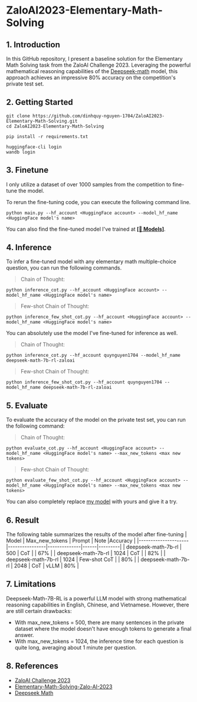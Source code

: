 # ZaloAI2023-Elementary-Math-Solving
## 1. Introduction
In this GitHub repository, I present a baseline solution for the Elementary Math Solving task from the ZaloAI Challenge 2023. Leveraging the powerful mathematical reasoning capabilities of the [Deepseek-math](https://huggingface.co/deepseek-ai/deepseek-math-7b-rl) model, this approach achieves an impressive 80% accuracy on the competition's private test set.
## 2. Getting Started
```
git clone https://github.com/dinhquy-nguyen-1704/ZaloAI2023-Elementary-Math-Solving.git
cd ZaloAI2023-Elementary-Math-Solving
```
```
pip install -r requirements.txt
```
```
huggingface-cli login
wandb login
```
## 3. Finetune
I only utilize a dataset of over 1000 samples from the competition to fine-tune the model.

To rerun the fine-tuning code, you can execute the following command line.
```
python main.py --hf_account <HuggingFace account> --model_hf_name <HuggingFace model's name>
```
You can also find the fine-tuned model I've trained at <a href="https://huggingface.co/quynguyen1704/deepseek-math-7b-rl-zaloai-v2"><b>[🤗 Models]</b></a>.
## 4. Inference
To infer a fine-tuned model with any elementary math multiple-choice question, you can run the following commands.
> Chain of Thought:
```
python inference_cot.py --hf_account <HuggingFace account> --model_hf_name <HuggingFace model's name>
```
> Few-shot Chain of Thought:
```
python inference_few_shot_cot.py --hf_account <HuggingFace account> --model_hf_name <HuggingFace model's name>
```
You can absolutely use the model I've fine-tuned for inference as well.
> Chain of Thought:
```
python inference_cot.py --hf_account quynguyen1704 --model_hf_name deepseek-math-7b-rl-zaloai
```
> Few-shot Chain of Thought:
```
python inference_few_shot_cot.py --hf_account quynguyen1704 --model_hf_name deepseek-math-7b-rl-zaloai
```
## 5. Evaluate
To evaluate the accuracy of the model on the private test set, you can run the following command:
> Chain of Thought:
```
python evaluate_cot.py --hf_account <HuggingFace account> --model_hf_name <HuggingFace model's name> --max_new_tokens <max new tokens>
```
> Few-shot Chain of Thought:
```
python evaluate_few_shot_cot.py --hf_account <HuggingFace account> --model_hf_name <HuggingFace model's name> --max_new_tokens <max new tokens>
```
You can also completely replace [my model](https://huggingface.co/quynguyen1704/deepseek-math-7b-rl-zaloai) with yours and give it a try.
## 6. Result
The following table summarizes the results of the model after fine-tuning
|        Model        | Max_new_tokens | Prompt       | Note |Accuracy |
|---------------------|----------------|--------------|------|---------|
| deepseek-math-7b-rl | 500            | CoT          |      |   67%   |
| deepseek-math-7b-rl | 1024           | CoT          |      |   82%   |
| deepseek-math-7b-rl | 1024           | Few-shot CoT |      |   80%   |
| deepseek-math-7b-rl | 2048           | CoT          | vLLM |   80%   |
## 7. Limitations
Deepseek-Math-7B-RL is a powerful LLM model with strong mathematical reasoning capabilities in English, Chinese, and Vietnamese. However, there are still certain drawbacks:
- With max_new_tokens = 500, there are many sentences in the private dataset where the model doesn't have enough tokens to generate a final answer.
- With max_new_tokens = 1024, the inference time for each question is quite long, averaging about 1 minute per question.
## 8. References
- [ZaloAI Challenge 2023](https://challenge.zalo.ai/portal/elementary-maths-solving)
- [Elementary-Math-Solving-Zalo-AI-2023](https://github.com/Reasoning-Lab/Elementary-Math-Solving-Zalo-AI-2023)
- [Deepseek Math](https://github.com/deepseek-ai/DeepSeek-Math)
